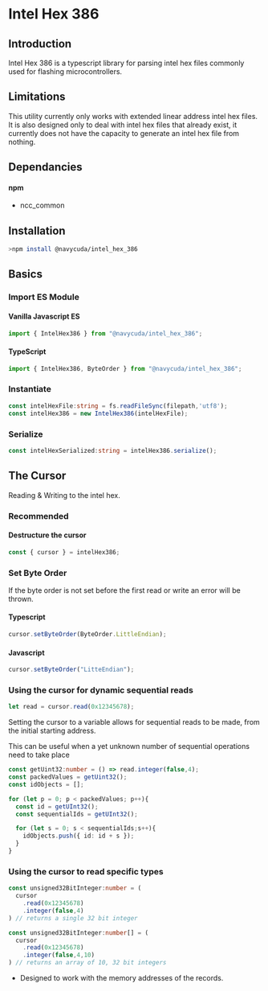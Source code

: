 # Intel Hex 386

## Introduction

Intel Hex 386 is a typescript library for parsing intel hex files commonly used
for flashing microcontrollers.

## Limitations

This utility currently only works with extended linear address intel hex files.
It is also designed only to deal with intel hex files that already exist, it 
currently does not have the capacity to generate an intel hex file from nothing.


## Dependancies

#### npm
  - ncc_common

## Installation

```bash
>npm install @navycuda/intel_hex_386
```



## Basics

### Import ES Module
#### Vanilla Javascript ES
```javascript
import { IntelHex386 } from "@navycuda/intel_hex_386";
```
#### TypeScript
```typescript
import { IntelHex386, ByteOrder } from "@navycuda/intel_hex_386";
```


### Instantiate 
```typescript
const intelHexFile:string = fs.readFileSync(filepath,'utf8');
const intelHex386 = new IntelHex386(intelHexFile);
```

### Serialize
```typescript
const intelHexSerialized:string = intelHex386.serialize();
```



## The Cursor
Reading & Writing to the intel hex.

### Recommended
#### Destructure the cursor
```typescript
const { cursor } = intelHex386;
```

### Set Byte Order

If the byte order is not set before the first read or write an error will be thrown.

#### Typescript
```typescript
cursor.setByteOrder(ByteOrder.LittleEndian);
```
#### Javascript
```javascript
cursor.setByteOrder("LitteEndian");
```

### Using the cursor for dynamic sequential reads
```typescript
let read = cursor.read(0x12345678);
```
Setting the cursor to a variable allows for sequential reads to be made, from the initial starting address.

This can be useful when a yet unknown number of sequential operations need to take place

```typescript
const getUint32:number = () => read.integer(false,4);
const packedValues = getUint32();
const idObjects = [];

for (let p = 0; p < packedValues; p++){
  const id = getUInt32();
  const sequentialIds = getUInt32();

  for (let s = 0; s < sequentialIds;s++){
    idObjects.push({ id: id + s });
  }
}
```

### Using the cursor to read specific types
```typescript
const unsigned32BitInteger:number = (
  cursor
    .read(0x12345678)
    .integer(false,4)
) // returns a single 32 bit integer

const unsigned32BitInteger:number[] = (
  cursor
    .read(0x12345678)
    .integer(false,4,10)
) // returns an array of 10, 32 bit integers 
```


- Designed to work with the memory addresses of the records.